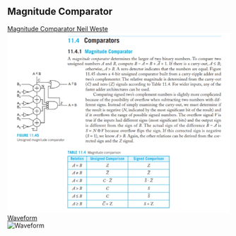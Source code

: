 ## Magnitude Comparator
[Magnitude Comparator Neil Weste](schematic.jpg)<br>
![Magnitude Comparator Neil Weste](schematic.jpg)<br>
[Waveform](waveform.png)<br>
![Waveform](waveform.png)<br>
